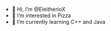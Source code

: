 - 👋 Hi, I’m @EleitherioX
- 👀 I’m interested in Pizza
- 🌱 I’m currently learning C++ and Java



<!---
EleitherioX/EleitherioX is a ✨ special ✨ repository because its `README.md` (this file) appears on your GitHub profile.
You can click the Preview link to take a look at your changes.
--->
